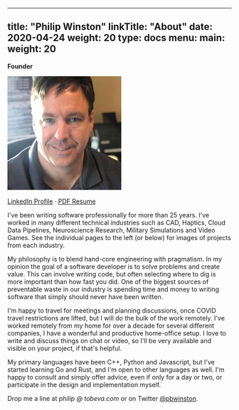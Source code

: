 
---
title: "Philip Winston"
linkTitle: "About"
date: 2020-04-24
weight: 20
type: docs
menu:
  main:
    weight: 20
---

**Founder**

![Headshot](headshot.jpg)

[LinkedIn Profile](http://linkedin.com/in/pwinston) &middot; [PDF Resume](/philip_winston_resume.pdf)

I've been writing software professionally for more than 25 years. I've worked in
many different technical industries such as CAD, Haptics, Cloud Data Pipelines,
Neuroscience Research, Military Simulations and Video Games. See the individual
pages to the left (or below) for images of projects from each industry.

My philosophy is to blend hand-core engineering with pragmatism. In my opinion
the goal of a software developer is to solve problems and create value. This can
involve writing code, but often selecting where to dig is more important than
how fast you did. One of the biggest sources of preventable waste in our
industry is spending time and money to writing software that simply should never
have been written.

I'm happy to travel for meetings and planning discussions, once COVID travel
restrictions are lifted, but I will do the bulk of the work remotely. I've
worked remotely from my home for over a decade for several different companies,
I have a wonderful and productive home-office setup. I love to write and discuss
things on chat or video, so I'll be very available and visible on your project,
if that's helpful.

My primary languages have been C++, Python and Javascript, but I've started
learning Go and Rust, and I'm open to other languages as well. I'm happy to
consult and simply offer advice, even if only for a day or two, or participate
in the design and implementation myself.

Drop me a line at *philip @ tobeva.com* or on Twitter
[@pbwinston](https://twitter.com/pbwinston).
